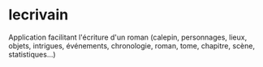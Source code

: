 # lecrivain
Application facilitant l'écriture d'un roman (calepin, personnages, lieux, objets, intrigues, événements, chronologie, roman, tome, chapitre, scène, statistiques...)
